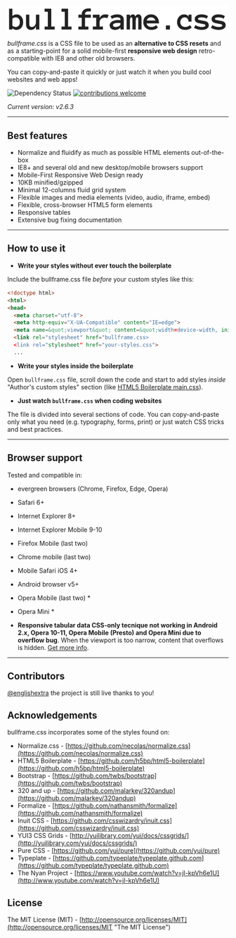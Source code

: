 ![bullframe.css boilerplate](logo.png)

*bullframe.css* is a CSS file to be used as an **alternative to CSS resets** and as a starting-point for a solid mobile-first **responsive web design** retro-compatible with IE8 and other old browsers.

You can copy-and-paste it quickly or just watch it when you build cool websites and web apps!

<img src="https://camo.githubusercontent.com/cdc54d1641f5e11e246a2707063ecad092c96d11/68747470733a2f2f64617669642d646d2e6f72672f6477796c2f657374612e737667" alt="Dependency Status" data-canonical-src="https://david-dm.org/dwyl/esta.svg" style="max-width:100%;"></a>
<a href="https://github.com/marcop135/bullframe.css/issues"><img src="https://camo.githubusercontent.com/926d8ca67df15de5bd1abac234c0603d94f66c00/68747470733a2f2f696d672e736869656c64732e696f2f62616467652f636f6e747269627574696f6e732d77656c636f6d652d627269676874677265656e2e7376673f7374796c653d666c6174" alt="contributions welcome" data-canonical-src="https://img.shields.io/badge/contributions-welcome-brightgreen.svg?style=flat" style="max-width:100%;"></a>

*Current version: v2.6.3*

***

## Best features

* Normalize and fluidify as much as possible HTML elements out-of-the-box
* IE8+ and several old and new desktop/mobile browsers support
* Mobile-First Responsive Web Design ready
* 10KB minified/gzipped
* Minimal 12-columns fluid grid system
* Flexible images and media elements (video, audio, iframe, embed)
* Flexible, cross-browser HTML5 form elements
* Responsive tables
* Extensive bug fixing documentation 

***

## How to use it

- **Write your styles without ever touch the boilerplate**

Include the bullframe.css file *before* your custom styles like this:

```html
<!doctype html>
<html>
<head>
  <meta charset="utf-8">
  <meta http-equiv="X-UA-Compatible" content="IE=edge">
  <meta name=&quot;viewport&quot; content=&quot;width=device-width, initial-scale=1, shrink-to-fit=no>
  <link rel="stylesheet" href="bullframe.css>
  <link rel="stylesheet" href="your-styles.css">
  ...
```

- **Write your styles inside the boilerplate**

Open `bullframe.css` file, scroll down the code and start to add styles *inside* "Author's custom styles" section (like [HTML5 Boilerplate main.css](https://github.com/h5bp/html5-boilerplate/blob/b83ce3b1b42157f8c817a62b4d353415e25c3af4/css/main.css#l-92-110 "HTML5 Boilerplate main.css")).

- **Just watch `bullframe.css` when coding websites**

The file is divided into several sections of code. You can copy-and-paste only what you need (e.g. typography, forms, print) or just watch CSS tricks and best practices.

***

## Browser support

Tested and compatible in:

* evergreen browsers (Chrome, Firefox, Edge, Opera)
* Safari 6+
* Internet Explorer 8+
* Internet Explorer Mobile 9-10
* Firefox Mobile (last two)
* Chrome mobile (last two)
* Mobile Safari iOS 4+
* Android browser v5+
* Opera Mobile (last two) *
* Opera Mini *


* **Responsive tabular data CSS-only tecnique not working in Android 2.x, Opera 10-11, Opera Mobile (Presto) and Opera Mini due to overflow bug**. When the viewport is too narrow, content that overflows is hidden. [Get more info](http://barrow.io/overflow-scrolling "overflow scrolling").

***

## Contributors

[@englishextra](https://github.com/englishextra) the project is still live thanks to you!


## Acknowledgements

bullframe.css incorporates some of the styles found on:

* Normalize.css - [https://github.com/necolas/normalize.css](https://github.com/necolas/normalize.css)
* HTML5 Boilerplate - [https://github.com/h5bp/html5-boilerplate](https://github.com/h5bp/html5-boilerplate)
* Bootstrap - [https://github.com/twbs/bootstrap](https://github.com/twbs/bootstrap)
* 320 and up - [https://github.com/malarkey/320andup](https://github.com/malarkey/320andup)
* Formalize - [https://github.com/nathansmith/formalize](https://github.com/nathansmith/formalize)
* Inuit CSS - [https://github.com/csswizardry/inuit.css](https://github.com/csswizardry/inuit.css)
* YUI3 CSS Grids - [http://yuilibrary.com/yui/docs/cssgrids/](http://yuilibrary.com/yui/docs/cssgrids/)
* Pure CSS - [https://github.com/yui/pure](https://github.com/yui/pure)
* Typeplate - [https://github.com/typeplate/typeplate.github.com](https://github.com/typeplate/typeplate.github.com)
* The Nyan Project - [https://www.youtube.com/watch?v=jI-kpVh6e1U](http://www.youtube.com/watch?v=jI-kpVh6e1U)


## License

The MIT License (MIT) - [http://opensource.org/licenses/MIT](http://opensource.org/licenses/MIT "The MIT License")
